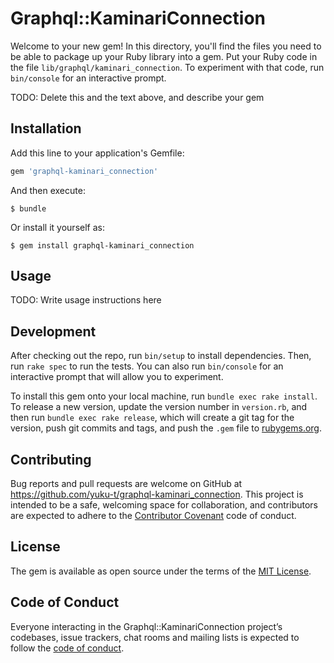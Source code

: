 # Graphql::KaminariConnection

Welcome to your new gem! In this directory, you'll find the files you need to be able to package up your Ruby library into a gem. Put your Ruby code in the file `lib/graphql/kaminari_connection`. To experiment with that code, run `bin/console` for an interactive prompt.

TODO: Delete this and the text above, and describe your gem

## Installation

Add this line to your application's Gemfile:

```ruby
gem 'graphql-kaminari_connection'
```

And then execute:

    $ bundle

Or install it yourself as:

    $ gem install graphql-kaminari_connection

## Usage

TODO: Write usage instructions here

## Development

After checking out the repo, run `bin/setup` to install dependencies. Then, run `rake spec` to run the tests. You can also run `bin/console` for an interactive prompt that will allow you to experiment.

To install this gem onto your local machine, run `bundle exec rake install`. To release a new version, update the version number in `version.rb`, and then run `bundle exec rake release`, which will create a git tag for the version, push git commits and tags, and push the `.gem` file to [rubygems.org](https://rubygems.org).

## Contributing

Bug reports and pull requests are welcome on GitHub at https://github.com/yuku-t/graphql-kaminari_connection. This project is intended to be a safe, welcoming space for collaboration, and contributors are expected to adhere to the [Contributor Covenant](http://contributor-covenant.org) code of conduct.

## License

The gem is available as open source under the terms of the [MIT License](https://opensource.org/licenses/MIT).

## Code of Conduct

Everyone interacting in the Graphql::KaminariConnection project’s codebases, issue trackers, chat rooms and mailing lists is expected to follow the [code of conduct](https://github.com/yuku-t/graphql-kaminari_connection/blob/master/CODE_OF_CONDUCT.md).
